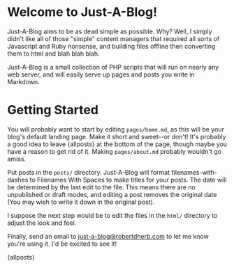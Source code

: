 # Welcome to Just-A-Blog!

Just-A-Blog aims to be as dead simple as possible. Why? Well, I simply didn't like all of those "simple" content managers that required all sorts of Javascript and Ruby nonsense, and building files offline then converting them to html and blah blah blah.

Just-A-Blog is a small collection of PHP scripts that will run on nearly any web server, and will easily serve up pages and posts you write in Markdown.

# Getting Started

You will probably want to start by editing `pages/home.md`, as this will be your blog's default landing page. Make it short and sweet--or don't! It's probably a good idea to leave &#123;allposts&#125; at the bottom of the page, though maybe you have a reason to get rid of it. Making `pages/about.md` probably wouldn't go amiss.

Put posts in the `posts/` directory. Just-A-Blog will format filenames-with-dashes to Filenames With Spaces to make titles for your posts. The date will be determined by the last edit to the file. This means there are no unpublished or draft modes, and editing a post removes the original date (You may wish to write it down in the original post).

I suppose the next step would be to edit the files in the `html/` directory to adjust the look and feel.

Finally, send an email to just-a-blog@robertdherb.com to let me know you're using it. I'd be excited to see it!

{allposts}
